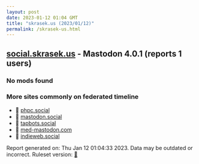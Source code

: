 ```yaml
---
layout: post
date: 2023-01-12 01:04 GMT
title: "skrasek.us (2023/01/12)"
permalink: /skrasek-us.html
---
```



## [social.skrasek.us](https://social.skrasek.us) - Mastodon 4.0.1 (reports 1 users)

### No mods found

### More sites commonly on federated timeline

* 🐘 [phpc.social](/phpc-social.html)
* 🐘 [mastodon.social](/mastodon-social.html)
* 🐘 [tapbots.social](/tapbots-social.html)
* 🐘 [med-mastodon.com](/med-mastodon-com.html)
* 🐘 [indieweb.social](/indieweb-social.html)

Report generated on: Thu Jan 12 01:04:33 2023. Data may be outdated or incorrect.
Ruleset version: [🧁](/version-cupcake)
